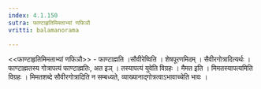 ```yaml
---
index: 4.1.150
sutra: फाण्टाहृतिमिमताभ्यां णफिञौ
vritti: balamanorama

---
```

<<फाण्टाहृतिमिमताभ्यां णफिञौ>> - फाण्टाह्मति ।सौवीरेष्विति । शेषपूरणमिदम् । सैवीरगोत्रादित्यर्थः । फाण्टाह्मतस्य गोत्रापत्यं फाण्टाह्मतिः, अत इञ् । तस्यापत्यं युवेति विग्रहः । मैमत इति । मिमतस्यापत्यमिति विग्रहः । मिमतशब्दे सौवीरगोत्रादिति न सम्बध्यते, व्याख्यानाद्गोत्रत्वाऽभावाच्चेति भावः । 